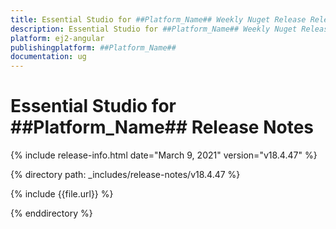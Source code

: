 ```yaml
---
title: Essential Studio for ##Platform_Name## Weekly Nuget Release Release Notes  
description: Essential Studio for ##Platform_Name## Weekly Nuget Release Release Notes  
platform: ej2-angular
publishingplatform: ##Platform_Name##
documentation: ug
---
```


# Essential Studio for  ##Platform_Name##  Release Notes  

{% include release-info.html date="March 9, 2021"   version="v18.4.47"  %} 

{% directory path: _includes/release-notes/v18.4.47 %}

{% include {{file.url}} %}

{% enddirectory %}
